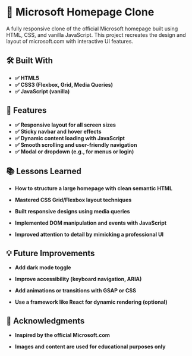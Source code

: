 # 📘 Microsoft Homepage Clone
A fully responsive clone of the official Microsoft homepage built using HTML, CSS, and vanilla JavaScript. This project recreates the design and layout of microsoft.com with interactive UI features.

## 🛠️ Built With
- **✅ HTML5**
- **✅ CSS3 (Flexbox, Grid, Media Queries)**
- **✅ JavaScript (vanilla)**


## 🎯 Features
- **✅ Responsive layout for all screen sizes**
- **✅ Sticky navbar and hover effects**
- **✅ Dynamic content loading with JavaScript**
- **✅ Smooth scrolling and user-friendly navigation**
- **✅ Modal or dropdown (e.g., for menus or login)**

## 📚 Lessons Learned
- **How to structure a large homepage with clean semantic HTML**

- **Mastered CSS Grid/Flexbox layout techniques**

- **Built responsive designs using media queries**

- **Implemented DOM manipulation and events with JavaScript**

- **Improved attention to detail by mimicking a professional UI**


## 💡 Future Improvements
- **Add dark mode toggle**

- **Improve accessibility (keyboard navigation, ARIA)**

- **Add animations or transitions with GSAP or CSS**

- **Use a framework like React for dynamic rendering (optional)**


## 📌 Acknowledgments
- **Inspired by the official Microsoft.com**

- **Images and content are used for educational purposes only**
